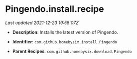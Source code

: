 # Pingendo.install.recipe

_Last updated 2021-12-23 19:58:07Z_

- **Description**: Installs the latest version of Pingendo.

- **Identifier**: `com.github.homebysix.install.Pingendo`

- **Parent Recipes**: `com.github.homebysix.download.Pingendo`